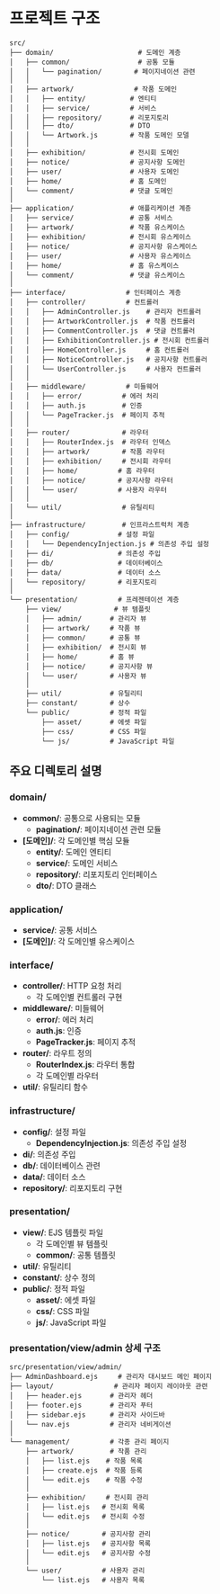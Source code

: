 # 프로젝트 구조

```
src/
├── domain/                     # 도메인 계층
│   ├── common/                 # 공통 모듈
│   │   └── pagination/        # 페이지네이션 관련
│   │
│   ├── artwork/               # 작품 도메인
│   │   ├── entity/           # 엔티티
│   │   ├── service/          # 서비스
│   │   ├── repository/       # 리포지토리
│   │   ├── dto/              # DTO
│   │   └── Artwork.js        # 작품 도메인 모델
│   │
│   ├── exhibition/           # 전시회 도메인
│   ├── notice/               # 공지사항 도메인
│   ├── user/                 # 사용자 도메인
│   ├── home/                 # 홈 도메인
│   └── comment/              # 댓글 도메인
│
├── application/              # 애플리케이션 계층
│   ├── service/              # 공통 서비스
│   ├── artwork/              # 작품 유스케이스
│   ├── exhibition/           # 전시회 유스케이스
│   ├── notice/               # 공지사항 유스케이스
│   ├── user/                 # 사용자 유스케이스
│   ├── home/                 # 홈 유스케이스
│   └── comment/              # 댓글 유스케이스
│
├── interface/               # 인터페이스 계층
│   ├── controller/          # 컨트롤러
│   │   ├── AdminController.js    # 관리자 컨트롤러
│   │   ├── ArtworkController.js  # 작품 컨트롤러
│   │   ├── CommentController.js  # 댓글 컨트롤러
│   │   ├── ExhibitionController.js # 전시회 컨트롤러
│   │   ├── HomeController.js     # 홈 컨트롤러
│   │   ├── NoticeController.js   # 공지사항 컨트롤러
│   │   └── UserController.js     # 사용자 컨트롤러
│   │
│   ├── middleware/          # 미들웨어
│   │   ├── error/          # 에러 처리
│   │   ├── auth.js         # 인증
│   │   └── PageTracker.js  # 페이지 추적
│   │
│   ├── router/             # 라우터
│   │   ├── RouterIndex.js  # 라우터 인덱스
│   │   ├── artwork/        # 작품 라우터
│   │   ├── exhibition/     # 전시회 라우터
│   │   ├── home/          # 홈 라우터
│   │   ├── notice/        # 공지사항 라우터
│   │   └── user/          # 사용자 라우터
│   │
│   └── util/               # 유틸리티
│
├── infrastructure/         # 인프라스트럭처 계층
│   ├── config/            # 설정 파일
│   │   └── DependencyInjection.js # 의존성 주입 설정
│   ├── di/                # 의존성 주입
│   ├── db/                # 데이터베이스
│   ├── data/              # 데이터 소스
│   └── repository/        # 리포지토리
│
└── presentation/          # 프레젠테이션 계층
    ├── view/             # 뷰 템플릿
    │   ├── admin/       # 관리자 뷰
    │   ├── artwork/     # 작품 뷰
    │   ├── common/      # 공통 뷰
    │   ├── exhibition/  # 전시회 뷰
    │   ├── home/        # 홈 뷰
    │   ├── notice/      # 공지사항 뷰
    │   └── user/        # 사용자 뷰
    │
    ├── util/            # 유틸리티
    ├── constant/        # 상수
    └── public/          # 정적 파일
        ├── asset/       # 에셋 파일
        ├── css/         # CSS 파일
        └── js/          # JavaScript 파일
```

## 주요 디렉토리 설명

### domain/
- **common/**: 공통으로 사용되는 모듈
  - **pagination/**: 페이지네이션 관련 모듈
- **[도메인]/**: 각 도메인별 핵심 모듈
  - **entity/**: 도메인 엔티티
  - **service/**: 도메인 서비스
  - **repository/**: 리포지토리 인터페이스
  - **dto/**: DTO 클래스

### application/
- **service/**: 공통 서비스
- **[도메인]/**: 각 도메인별 유스케이스

### interface/
- **controller/**: HTTP 요청 처리
  - 각 도메인별 컨트롤러 구현
- **middleware/**: 미들웨어
  - **error/**: 에러 처리
  - **auth.js**: 인증
  - **PageTracker.js**: 페이지 추적
- **router/**: 라우트 정의
  - **RouterIndex.js**: 라우터 통합
  - 각 도메인별 라우터
- **util/**: 유틸리티 함수

### infrastructure/
- **config/**: 설정 파일
  - **DependencyInjection.js**: 의존성 주입 설정
- **di/**: 의존성 주입
- **db/**: 데이터베이스 관련
- **data/**: 데이터 소스
- **repository/**: 리포지토리 구현

### presentation/
- **view/**: EJS 템플릿 파일
  - 각 도메인별 뷰 템플릿
  - **common/**: 공통 템플릿
- **util/**: 유틸리티
- **constant/**: 상수 정의
- **public/**: 정적 파일
  - **asset/**: 에셋 파일
  - **css/**: CSS 파일
  - **js/**: JavaScript 파일

### presentation/view/admin 상세 구조
```
src/presentation/view/admin/
├── AdminDashboard.ejs     # 관리자 대시보드 메인 페이지
├── layout/               # 관리자 페이지 레이아웃 관련
│   ├── header.ejs       # 관리자 헤더
│   ├── footer.ejs       # 관리자 푸터
│   ├── sidebar.ejs      # 관리자 사이드바
│   └── nav.ejs          # 관리자 네비게이션
│
└── management/          # 각종 관리 페이지
    ├── artwork/         # 작품 관리
    │   ├── list.ejs    # 작품 목록
    │   ├── create.ejs  # 작품 등록
    │   └── edit.ejs    # 작품 수정
    │
    ├── exhibition/     # 전시회 관리
    │   ├── list.ejs   # 전시회 목록
    │   └── edit.ejs   # 전시회 수정
    │
    ├── notice/        # 공지사항 관리
    │   ├── list.ejs   # 공지사항 목록
    │   └── edit.ejs   # 공지사항 수정
    │
    └── user/          # 사용자 관리
        └── list.ejs   # 사용자 목록
```
